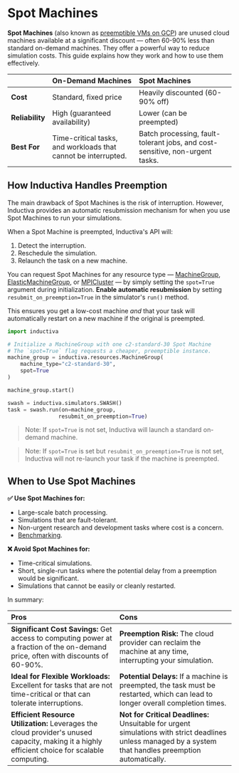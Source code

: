 # Spot Machines

**Spot Machines** (also known as [preemptible VMs on GCP](https://cloud.google.com/compute/docs/instances/spot)) are unused cloud machines available at a significant discount — often 60-90% less than standard on-demand machines. They offer a powerful way to reduce simulation costs. This guide explains how they work and how to use them effectively.


| | On-Demand Machines | Spot Machines |
| :--- | :--- | :--- |
| **Cost** | Standard, fixed price | Heavily discounted (60-90% off) |
| **Reliability** | High (guaranteed availability) | Lower (can be preempted) |
| **Best For** | Time-critical tasks, and workloads that cannot be interrupted. | Batch processing, fault-tolerant jobs, and cost-sensitive, non-urgent tasks. |

## How Inductiva Handles Preemption

The main drawback of Spot Machines is the risk of interruption. However, Inductiva provides an automatic resubmission mechanism for when you use Spot Machines to run your simulations.

When a Spot Machine is preempted, Inductiva's API will:
1. Detect the interruption.
2. Reschedule the simulation.
3. Relaunch the task on a new machine.

You can request Spot Machines for any resource type — [MachineGroup](computational_resources/machinegroup_class.md), [ElasticMachineGroup](computational_resources/elasticgroup_class.md), or [MPICluster](computational_resources/mpicluster_class.md) — by simply setting the `spot=True` argument during initialization. **Enable automatic resubmission** by setting `resubmit_on_preemption=True` in the simulator's `run()` method.

This ensures you get a low-cost machine _and_ that your task will automatically restart on a new machine if the original is preempted.

```python
import inductiva

# Initialize a MachineGroup with one c2-standard-30 Spot Machine
# The `spot=True` flag requests a cheaper, preemptible instance.
machine_group = inductiva.resources.MachineGroup(
    machine_type="c2-standard-30", 
    spot=True
)

machine_group.start()

swash = inductiva.simulators.SWASH()
task = swash.run(on=machine_group,
                resubmit_on_preemption=True)
```

> Note: If `spot=True` is not set, Inductiva will launch a standard on-demand machine.

> Note: If `spot=True` is set but `resubmit_on_preemption=True` is not set, Inductiva will not re-launch your task if the machine is preempted.

## When to Use Spot Machines

**✅ Use Spot Machines for:**
- Large-scale batch processing.
- Simulations that are fault-tolerant.
- Non-urgent research and development tasks where cost is a concern.
- [Benchmarking](../../scale-up/benchmark/benchmarking.md).

**❌  Avoid Spot Machines for:**
- Time-critical simulations.
- Short, single-run tasks where the potential delay from a preemption would be significant.
- Simulations that cannot be easily or cleanly restarted.

In summary:

| Pros | Cons |
| :--- | :--- |
| **Significant Cost Savings:** Get access to computing power at a fraction of the on-demand price, often with discounts of 60-90%. | **Preemption Risk:** The cloud provider can reclaim the machine at any time, interrupting your simulation. |
| **Ideal for Flexible Workloads:** Excellent for tasks that are not time-critical or that can tolerate interruptions. | **Potential Delays:** If a machine is preempted, the task must be restarted, which can lead to longer overall completion times. |
| **Efficient Resource Utilization:** Leverages the cloud provider's unused capacity, making it a highly efficient choice for scalable computing. | **Not for Critical Deadlines:** Unsuitable for urgent simulations with strict deadlines unless managed by a system that handles preemption automatically. |

